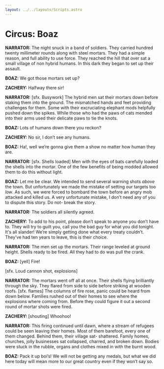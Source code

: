 ```yaml
---
layout: ../../layouts/Scripts.astro
---
```


# Circus: Boaz

**NARRATOR:** The night snuck in a band of soldiers. They carried hundred twenty millimeter rounds along with steel mortars. They had a simple reason, and full ability to use force. They reached the hill that over sat a small village of non hybrid humans. In this dark they began to set up their assault. 

**BOAZ:** We got those mortars set up?

**ZACHERY:** Halfway there sir!

**NARRATOR:** [sfx. Busywork] The hybrid men sat their mortars down before staking them into the ground. The mismatched hands and feet providing challenges for them. Some with their excruciating elephant mods helpfully pushed down the spikes. While those who had the paws of cats mended into their arms used their delicate paws to tie the knots. 

**BOAZ:** Lots of humans down there you reckon?

**ZACHERY:** No sir, I don’t see any humans. 

**BOAZ:** Ha!, well we’re gonna give them a show no matter how human they are.

**NARRATOR:** [sfx. Shells loaded] Men with the eyes of bats carefully loaded the shells into the mortar. One of the few benefits of being modded allowed them to do this without light. 

**BOAZ:** Let me be clear. We intended to send several warning shots _above_ the town. But unfortunately we made the mistake of setting our targets too _low_. As such, we were forced to bombard the town before an angry mob attacked and killed us. A very unfortunate mistake, I don’t need any of you to dispute this story. Do not- break the story.

**NARRATOR:** The soldiers all silently agreed. 

**ZACHERY:** To add to his point, please don’t speak to anyone you don’t have to. They will try to guilt you, call you the bad guy for what you did tonight. It's all slander! We’re simply getting done what every treaty couldn’t. They’ve had ten years to leave, this is their choice.

**NARRATOR:** The men set up the mortars. Their range leveled at ground height. Shells ready to be fired. All they had to do was pull the crank. 

**BOAZ:** [yell] Fire! 

[sfx. Loud cannon shot, explosions]

**NARRATOR:** The mortars went off all at once. Their shells flying brilliantly through the sky. They flared from side to side before striking at wooden roofs. [sfx. flames] The columns of fire rose, panic could be heard from down below. Families rushed out of their homes to see where the explosions where coming from. Before they could figure it out a second round of mortar shots were fired. 

**ZACHERY:** [shouting] Whoohoo!

**NARRATOR:** This firing continued until dawn, where a stream of refugees could be seen leaving their homes. Most of them barefoot, every one of them changed. Behind them, their village sat- shattered. Family homes, churches, jolly businesses sat collapsed, charred, and broken down. Bodies were stuck in the rubble, organs and clothes mixed in with the burnt wood. 

**BOAZ:** Pack it up boi’s! We will not be getting any medals, but what we did here today will mean more to our great country even if they won’t say so.